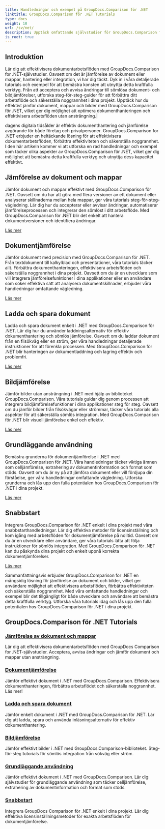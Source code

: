 ```yaml
---
title: Handledningar och exempel på GroupDocs.Comparison för .NET
linktitle: GroupDocs.Comparison för .NET Tutorials
type: docs
weight: 10
url: /sv/net/
description: Upptäck omfattande självstudier för GroupDocs.Comparison för .NET, vilket underlättar effektiv jämförelse, hantering och integration av dokument och mappar utan ansträngning.
is_root: true
---
```

## Introduktion

Lär dig att effektivisera dokumentarbetsflöden med GroupDocs.Comparison for .NET-självstudier. Oavsett om det är jämförelse av dokument eller mappar, hantering eller integration, vi har dig täckt. Dyk in i våra detaljerade tutorials och exempel för att bemästra konsten att utnyttja detta kraftfulla verktyg. Från att acceptera och avvisa ändringar till sömlösa dokument- och bildjämförelser, utforska steg-för-steg-guider för att förbättra ditt arbetsflöde och säkerställa noggrannhet i dina projekt. Upptäck hur du effektivt jämför dokument, mappar och bilder med GroupDocs.Comparison för .NET, vilket ger dig möjlighet att optimera dokumenthanteringen och effektivisera arbetsflöden utan ansträngning.|

dagens digitala tidsålder är effektiv dokumenthantering och jämförelse avgörande för både företag och privatpersoner. GroupDocs.Comparison for .NET erbjuder en heltäckande lösning för att effektivisera dokumentarbetsflöden, förbättra effektiviteten och säkerställa noggrannhet. I den här artikeln kommer vi att utforska en rad handledningar och exempel som täcker olika aspekter av GroupDocs.Comparison för .NET, vilket ger dig möjlighet att bemästra detta kraftfulla verktyg och utnyttja dess kapacitet effektivt.

## Jämförelse av dokument och mappar

Jämför dokument och mappar effektivt med GroupDocs.Comparison för .NET. Oavsett om du har att göra med flera versioner av ett dokument eller analyserar skillnaderna mellan hela mappar, ger våra tutorials steg-för-steg-vägledning. Lär dig hur du accepterar eller avvisar ändringar, automatiserar jämförelseprocessen och integrerar den sömlöst i ditt arbetsflöde. Med GroupDocs.Comparison för .NET blir det enkelt att hantera dokumentversioner och identifiera ändringar.

[Läs mer](./documents-and-folder-comparison/)

## Dokumentjämförelse

Jämför dokument med precision med GroupDocs.Comparison för .NET. Från textdokument till kalkylblad och presentationer, våra tutorials täcker allt. Förbättra dokumenthanteringen, effektivisera arbetsflöden och säkerställa noggrannhet i dina projekt. Oavsett om du är en utvecklare som vill integrera jämförelsefunktioner i dina applikationer eller en användare som söker effektiva sätt att analysera dokumentskillnader, erbjuder våra handledningar omfattande vägledning.

[Läs mer](./document-comparison/)

## Ladda och spara dokument

Ladda och spara dokument enkelt i .NET med GroupDocs.Comparison för .NET. Lär dig hur du använder laddningsalternativ för effektiv dokumenthantering och sömlös jämförelse. Oavsett om du laddar dokument från en filsökväg eller en ström, ger våra handledningar detaljerade instruktioner för att förenkla processen. Med GroupDocs.Comparison för .NET blir hanteringen av dokumentladdning och lagring effektiv och problemfri.

[Läs mer](./loading-and-saving-documents/)

## Bildjämförelse

Jämför bilder utan ansträngning i .NET med hjälp av biblioteket GroupDocs.Comparison. Våra tutorials guidar dig genom processen att integrera bildjämförelsefunktioner i dina applikationer steg för steg. Oavsett om du jämför bilder från filsökvägar eller strömmar, täcker våra tutorials alla aspekter för att säkerställa sömlös integration. Med GroupDocs.Comparison för .NET blir visuell jämförelse enkel och effektiv.

[Läs mer](./image-comparison/)

## Grundläggande användning 

Bemästra grunderna för dokumentjämförelse i .NET med GroupDocs.Comparison för .NET. Våra handledningar täcker viktiga ämnen som celljämförelse, extrahering av dokumentinformation och format som stöds. Oavsett om du är ny på att jämföra dokument eller vill fördjupa din förståelse, ger våra handledningar omfattande vägledning. Utforska grunderna och lås upp den fulla potentialen hos GroupDocs.Comparison för .NET i dina projekt.

[Läs mer](./basic-usage/)

## Snabbstart 

Integrera GroupDocs.Comparison för .NET enkelt i dina projekt med våra snabbstarthandledningar. Lär dig effektiva metoder för licensinställning och kom igång med arbetsflöden för dokumentjämförelse på nolltid. Oavsett om du är en utvecklare eller användare, ger våra tutorials lätta att följa instruktioner för sömlös integration. Med GroupDocs.Comparison för .NET kan du påskynda dina projekt och enkelt uppnå korrekta dokumentjämförelser.

[Läs mer](./quick-start/)

Sammanfattningsvis erbjuder GroupDocs.Comparison for .NET en mångsidig lösning för jämförelse av dokument och bilder, vilket ger användare möjlighet att effektivisera arbetsflöden, förbättra effektiviteten och säkerställa noggrannhet. Med våra omfattande handledningar och exempel blir det tillgängligt för både utvecklare och användare att bemästra detta kraftfulla verktyg. Utforska våra tutorials idag och lås upp den fulla potentialen hos GroupDocs.Comparison för .NET i dina projekt.
## GroupDocs.Comparison för .NET Tutorials 
### [Jämförelse av dokument och mappar](./documents-and-folder-comparison/)
Lär dig att effektivisera dokumentarbetsflöden med GroupDocs Comparison for .NET-självstudier. Acceptera, avvisa ändringar och jämför dokument och mappar utan ansträngning.
### [Dokumentjämförelse](./document-comparison/)
Jämför effektivt dokument i .NET med GroupDocs.Comparison. Effektivisera dokumenthanteringen, förbättra arbetsflödet och säkerställa noggrannhet. Läs mer!
### [Ladda och spara dokument](./loading-and-saving-documents/)
Jämför enkelt dokument i .NET med GroupDocs.Comparison för .NET. Lär dig att ladda, spara och använda inläsningsalternativ för effektiv dokumenthantering.
### [Bildjämförelse](./image-comparison/)
Jämför effektivt bilder i .NET med GroupDocs.Comparison-biblioteket. Steg-för-steg tutorials för sömlös integration från sökväg eller ström.
### [Grundläggande användning](./basic-usage/)
Jämför effektivt dokument i .NET med GroupDocs.Comparison. Lär dig självstudier för grundläggande användning som täcker celljämförelse, extrahering av dokumentinformation och format som stöds.
### [Snabbstart](./quick-start/)
Integrera GroupDocs Comparison för .NET enkelt i dina projekt. Lär dig effektiva licensinställningsmetoder för exakta arbetsflöden för dokumentjämförelse.